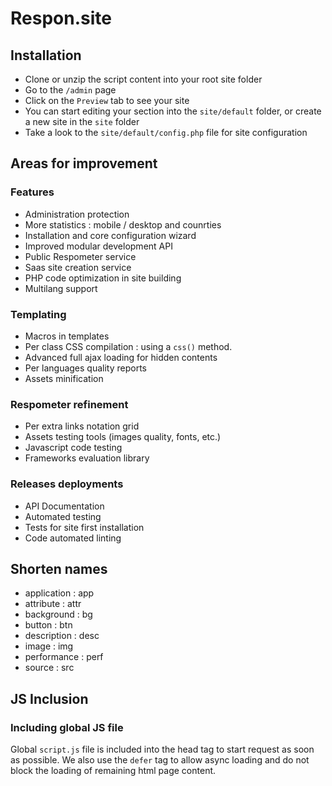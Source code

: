 # Respon.site

## Installation

- Clone or unzip the script content into your root site folder
- Go to the `/admin` page
- Click on the `Preview` tab to see your site
- You can start editing your section into the `site/default` folder, or create a new site in the `site` folder
- Take a look to the `site/default/config.php` file for site configuration

## Areas for improvement

### Features

- Administration protection
- More statistics : mobile / desktop and counrties 
- Installation and core configuration wizard
- Improved modular development API
- Public Respometer service
- Saas site creation service
- PHP code optimization in site building
- Multilang support

### Templating

- Macros in templates
- Per class CSS compilation : using a `css()` method.
- Advanced full ajax loading for hidden contents
- Per languages quality reports
- Assets minification

### Respometer refinement 

- Per extra links notation grid
- Assets testing tools (images quality, fonts, etc.)
- Javascript code testing
- Frameworks evaluation library

### Releases deployments  

- API Documentation
- Automated testing
- Tests for site first installation
- Code automated linting

## Shorten names

- application : app
- attribute : attr
- background : bg
- button : btn
- description : desc
- image : img 
- performance : perf
- source : src
 
## JS Inclusion

### Including global JS file

Global `script.js` file is included into the head tag to start request as soon as possible. 
We also use the `defer` tag to allow async loading and do not block the loading of remaining html page content.
